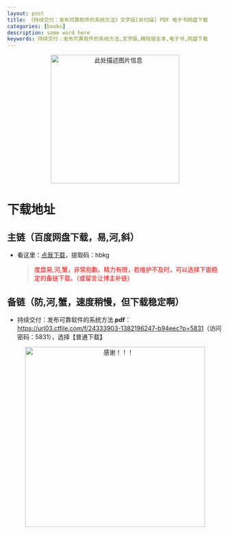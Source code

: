 ```yaml
---
layout: post
title: 《持续交付：发布可靠软件的系统方法》文字版[非扫描] PDF 电子书网盘下载
categories: [books]
description: some word here
keywords: 持续交付：发布可靠软件的系统方法,文字版,精校版全本,电子书,网盘下载
---
```


<div align="center"><img src="https://pic.imgdb.cn/item/6706322bd29ded1a8c78deda.png" alt="此处描述图片信息" width="300px" height="auto"></div>

# 下载地址

## 主链（百度网盘下载，易,河,斜）

- 看这里：[点我下载](https://pan.baidu.com/s/1iMXUbSbtZQZjDcqDmnWUyw?pwd=hbkg)，提取码：hbkg

  > <p style="color:red" >度盘易,河,蟹，非常抱歉。精力有限，若维护不及时，可以选择下面稳定的备链下载。（或留言让博主补链）</p>

## 备链（防,河,蟹，速度稍慢，但下载稳定啊）

- 持续交付：发布可靠软件的系统方法.**pdf**：<https://url03.ctfile.com/f/24333903-1382196247-b94eec?p=5831>（访问密码：5831），选择【普通下载】

<div align="center"><img src="https://pic.imgdb.cn/item/6707df6bd29ded1a8ce37031.gif" alt="感谢！！！" width="420px" height="auto"/></div>
